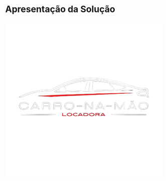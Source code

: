 # Apresentação da Solução

[![Nome do Vídeo](./img/../../docs/img/Logo1.jpeg)](https://www.youtube.com/watch?v=nekuFhUUfk0)
